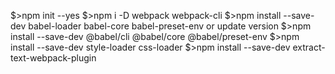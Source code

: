 $>npm init --yes
$>npm i -D webpack webpack-cli
$>npm install --save-dev babel-loader babel-core babel-preset-env
or update version
$>npm install --save-dev @babel/cli @babel/core @babel/preset-env
$>npm install --save-dev style-loader css-loader
$>npm install --save-dev extract-text-webpack-plugin